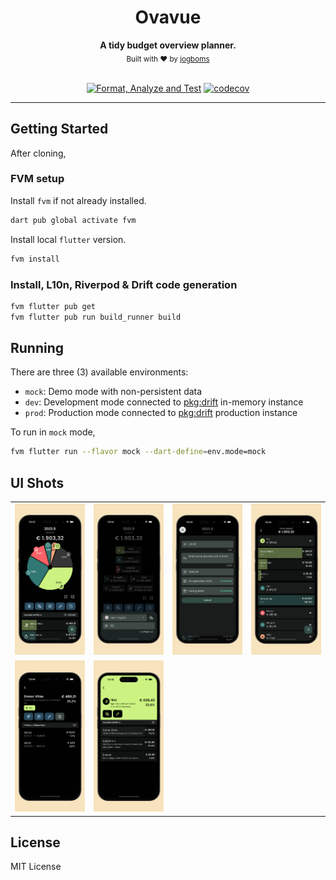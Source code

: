 <div align="center">
  <h1>Ovavue</h1>
  <strong>A tidy budget overview planner.</strong>
  <br />
  <sub>Built with ❤︎ by <a href="https://twitter.com/jogboms">jogboms</a></sub>
  <br /><br />

[![Format, Analyze and Test](https://github.com/jogboms/ovavue/actions/workflows/main.yml/badge.svg?branch=master)](https://github.com/jogboms/ovavue/actions/workflows/main.yml) [![codecov](https://codecov.io/gh/jogboms/ovavue/branch/master/graph/badge.svg)](https://codecov.io/gh/jogboms/ovavue)
</div>

---

## Getting Started

After cloning,

### FVM setup

Install `fvm` if not already installed.

```bash
dart pub global activate fvm
```

Install local `flutter` version.

```bash
fvm install
```

### Install, L10n, Riverpod & Drift code generation

```bash
fvm flutter pub get 
fvm flutter pub run build_runner build
```

## Running

There are three (3) available environments:

- `mock`: Demo mode with non-persistent data
- `dev`: Development mode connected to [pkg:drift](https://pub.dev/packages/drift) in-memory instance
- `prod`: Production mode connected to [pkg:drift](https://pub.dev/packages/drift) production instance

To run in `mock` mode,

```bash
fvm flutter run --flavor mock --dart-define=env.mode=mock
```

## UI Shots

<div style="text-align: center">
  <table>
    <tr>
      <td style="text-align: center">
        <img src="./screenshots/1.png" width="200" />
      </td>
      <td style="text-align: center">
        <img src="./screenshots/2.png" width="200" />
      </td>
      <td style="text-align: center">
        <img src="./screenshots/3.png" width="200" />
      </td>
      <td style="text-align: center">
        <img src="./screenshots/4.png" width="200" />
      </td>
    </tr>
    <tr>
      <td style="text-align: center">
        <img src="./screenshots/5.png" width="200" />
      </td>
      <td style="text-align: center">
        <img src="./screenshots/6.png" width="200" />
      </td>
    </tr>
  </table>
</div>

## License

MIT License
